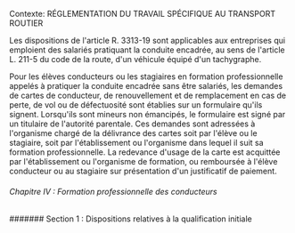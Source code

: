 Contexte: RÉGLEMENTATION DU TRAVAIL SPÉCIFIQUE AU TRANSPORT ROUTIER

Les dispositions de l'article R. 3313-19 sont applicables aux entreprises qui emploient des salariés pratiquant la conduite encadrée, au sens de l'article L. 211-5 du code de la route, d'un véhicule équipé d'un tachygraphe.

Pour les élèves conducteurs ou les stagiaires en formation professionnelle appelés à pratiquer la conduite encadrée sans être salariés, les demandes de cartes de conducteur, de renouvellement et de remplacement en cas de perte, de vol ou de défectuosité sont établies sur un formulaire qu'ils signent. Lorsqu'ils sont mineurs non émancipés, le formulaire est signé par un titulaire de l'autorité parentale. Ces demandes sont adressées à l'organisme chargé de la délivrance des cartes soit par l'élève ou le stagiaire, soit par l'établissement ou l'organisme dans lequel il suit sa formation professionnelle. La redevance d'usage de la carte est acquittée par l'établissement ou l'organisme de formation, ou remboursée à l'élève conducteur ou au stagiaire sur présentation d'un justificatif de paiement.

###### Chapitre IV : Formation professionnelle des conducteurs

####### Section 1 : Dispositions relatives à la qualification initiale